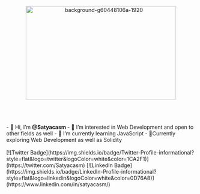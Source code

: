 <p align="center"><a class="profile-banner" href="https://ibb.co/P1svJYX"><img src="https://i.ibb.co/P1svJYX/background-g60448106a-1920.png" alt="background-g60448106a-1920" border="0" height="250" width="400" align="center"></a></p>
<br />
<br />
<br />
- 👋 Hi, I’m <strong> @Satyacasm </strong>
- 👀 I’m interested in Web Development and open to other fields as well
- 🌱 I’m currently learning JavaScript
- 🚀Currently exploring Web Development as well as Solidity
<br />
<br />
[![Twitter Badge](https://img.shields.io/badge/Twitter-Profile-informational?style=flat&logo=twitter&logoColor=white&color=1CA2F1)](https://twitter.com/Satyacasm)
[![LinkedIn Badge](https://img.shields.io/badge/LinkedIn-Profile-informational?style=flat&logo=linkedin&logoColor=white&color=0D76A8)](https://www.linkedin.com/in/satyacasm/)
<!---
Satyam-aka-UltimateST/Satyam-aka-UltimateST is a ✨ special ✨ repository because its `README.md` (this file) appears on your GitHub profile.
You can click the Preview link to take a look at your changes.
--->
